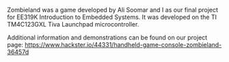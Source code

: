 Zombieland was a game developed by Ali Soomar and I as our final project for EE319K Introduction to Embedded Systems. It was developed on the TI TM4C123GXL Tiva Launchpad microcontroller.

Additional information and demonstrations can be found on our project page: 
https://www.hackster.io/44331/handheld-game-console-zombieland-36457d
